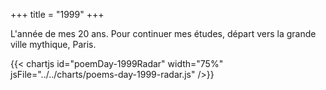 +++
title = "1999"
+++

L'année de mes 20 ans. Pour continuer mes études, départ vers la grande ville mythique, Paris.

{{< chartjs id="poemDay-1999Radar" width="75%" jsFile="../../charts/poems-day-1999-radar.js" />}}